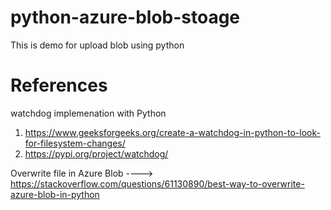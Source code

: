 # python-azure-blob-stoage
This is demo for upload blob using python

# References
watchdog implemenation with Python 
1. https://www.geeksforgeeks.org/create-a-watchdog-in-python-to-look-for-filesystem-changes/
2. https://pypi.org/project/watchdog/


Overwrite file in Azure Blob ----> https://stackoverflow.com/questions/61130890/best-way-to-overwrite-azure-blob-in-python